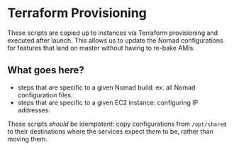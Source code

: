 # Terraform Provisioning

These scripts are copied up to instances via Terraform provisioning and executed after launch. This allows us to update the Nomad configurations for features that land on master without having to re-bake AMIs.

## What goes here?

* steps that are specific to a given Nomad build: ex. all Nomad configuration files.
* steps that are specific to a given EC2 instance: configuring IP addresses.

These scripts *should* be idempotent: copy configurations from `/opt/shared` to their destinations where the services expect them to be, rather than moving them.
